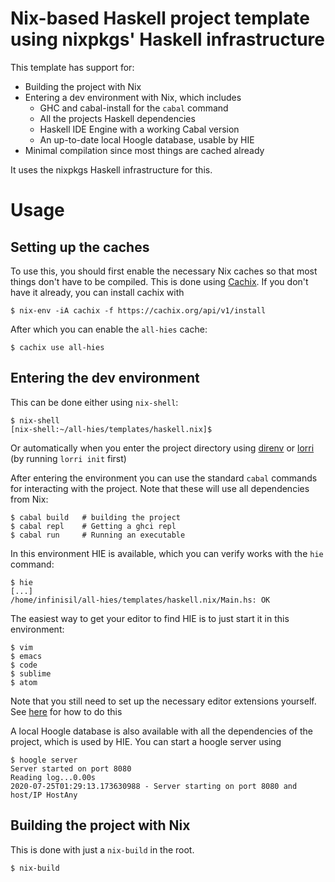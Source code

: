 # Nix-based Haskell project template using nixpkgs' Haskell infrastructure

This template has support for:
- Building the project with Nix
- Entering a dev environment with Nix, which includes
  - GHC and cabal-install for the `cabal` command
  - All the projects Haskell dependencies
  - Haskell IDE Engine with a working Cabal version
  - An up-to-date local Hoogle database, usable by HIE
- Minimal compilation since most things are cached already

It uses the nixpkgs Haskell infrastructure for this.

# Usage

## Setting up the caches

To use this, you should first enable the necessary Nix caches so that most things don't have to be compiled. This is done using [Cachix](https://cachix.org/). If you don't have it already, you can install cachix with

```
$ nix-env -iA cachix -f https://cachix.org/api/v1/install
```

After which you can enable the `all-hies` cache:

```
$ cachix use all-hies
```

## Entering the dev environment

This can be done either using `nix-shell`:

```
$ nix-shell
[nix-shell:~/all-hies/templates/haskell.nix]$
```

Or automatically when you enter the project directory using [direnv](https://direnv.net/) or [lorri](https://github.com/target/lorri) (by running `lorri init` first)

After entering the environment you can use the standard `cabal` commands for interacting with the project. Note that these will use all dependencies from Nix:
```
$ cabal build   # building the project
$ cabal repl    # Getting a ghci repl
$ cabal run     # Running an executable
```

In this environment HIE is available, which you can verify works with the `hie` command:

```
$ hie
[...]
/home/infinisil/all-hies/templates/haskell.nix/Main.hs: OK
```

The easiest way to get your editor to find HIE is to just start it in this environment:
```
$ vim
$ emacs
$ code
$ sublime
$ atom
```

Note that you still need to set up the necessary editor extensions yourself. See [here](https://github.com/haskell/haskell-ide-engine#editor-integration) for how to do this

A local Hoogle database is also available with all the dependencies of the project, which is used by HIE. You can start a hoogle server using
```
$ hoogle server
Server started on port 8080
Reading log...0.00s
2020-07-25T01:29:13.173630988 - Server starting on port 8080 and host/IP HostAny
```

## Building the project with Nix

This is done with just a `nix-build` in the root.
```
$ nix-build
```
